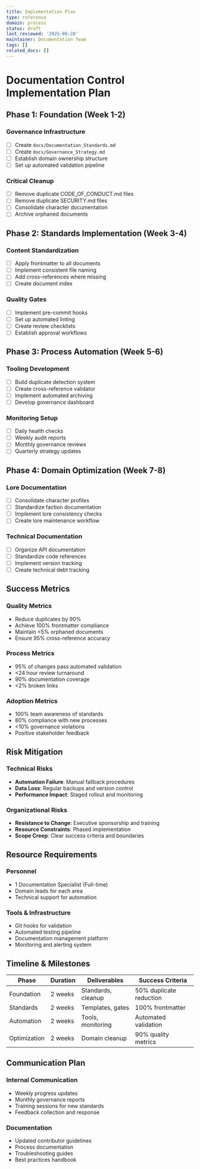 ```yaml
---
title: Implementation Plan
type: reference
domain: process
status: draft
last_reviewed: '2025-08-28'
maintainer: Documentation Team
tags: []
related_docs: []
---
```



# Documentation Control Implementation Plan

## Phase 1: Foundation (Week 1-2)

### Governance Infrastructure

- [ ] Create `docs/Documentation_Standards.md`
- [ ] Create `docs/Governance_Strategy.md`
- [ ] Establish domain ownership structure
- [ ] Set up automated validation pipeline

### Critical Cleanup

- [ ] Remove duplicate CODE_OF_CONDUCT.md files
- [ ] Remove duplicate SECURITY.md files
- [ ] Consolidate character documentation
- [ ] Archive orphaned documents

## Phase 2: Standards Implementation (Week 3-4)

### Content Standardization

- [ ] Apply frontmatter to all documents
- [ ] Implement consistent file naming
- [ ] Add cross-references where missing
- [ ] Create document index

### Quality Gates

- [ ] Implement pre-commit hooks
- [ ] Set up automated linting
- [ ] Create review checklists
- [ ] Establish approval workflows

## Phase 3: Process Automation (Week 5-6)

### Tooling Development

- [ ] Build duplicate detection system
- [ ] Create cross-reference validator
- [ ] Implement automated archiving
- [ ] Develop governance dashboard

### Monitoring Setup

- [ ] Daily health checks
- [ ] Weekly audit reports
- [ ] Monthly governance reviews
- [ ] Quarterly strategy updates

## Phase 4: Domain Optimization (Week 7-8)

### Lore Documentation

- [ ] Consolidate character profiles
- [ ] Standardize faction documentation
- [ ] Implement lore consistency checks
- [ ] Create lore maintenance workflow

### Technical Documentation

- [ ] Organize API documentation
- [ ] Standardize code references
- [ ] Implement version tracking
- [ ] Create technical debt tracking

## Success Metrics

### Quality Metrics

- Reduce duplicates by 90%
- Achieve 100% frontmatter compliance
- Maintain <5% orphaned documents
- Ensure 95% cross-reference accuracy

### Process Metrics

- 95% of changes pass automated validation
- <24 hour review turnaround
- 90% documentation coverage
- <2% broken links

### Adoption Metrics

- 100% team awareness of standards
- 80% compliance with new processes
- <10% governance violations
- Positive stakeholder feedback

## Risk Mitigation

### Technical Risks

- **Automation Failure**: Manual fallback procedures
- **Data Loss**: Regular backups and version control
- **Performance Impact**: Staged rollout and monitoring

### Organizational Risks

- **Resistance to Change**: Executive sponsorship and training
- **Resource Constraints**: Phased implementation
- **Scope Creep**: Clear success criteria and boundaries

## Resource Requirements

### Personnel

- 1 Documentation Specialist (Full-time)
- Domain leads for each area
- Technical support for automation

### Tools & Infrastructure

- Git hooks for validation
- Automated testing pipeline
- Documentation management platform
- Monitoring and alerting system

## Timeline & Milestones

| Phase | Duration | Deliverables | Success Criteria |
|-------|----------|-------------|------------------|
| Foundation | 2 weeks | Standards, cleanup | 50% duplicate reduction |
| Standards | 2 weeks | Templates, gates | 100% frontmatter |
| Automation | 2 weeks | Tools, monitoring | Automated validation |
| Optimization | 2 weeks | Domain cleanup | 90% quality metrics |

## Communication Plan

### Internal Communication

- Weekly progress updates
- Monthly governance reports
- Training sessions for new standards
- Feedback collection and response

### Documentation

- Updated contributor guidelines
- Process documentation
- Troubleshooting guides
- Best practices handbook
